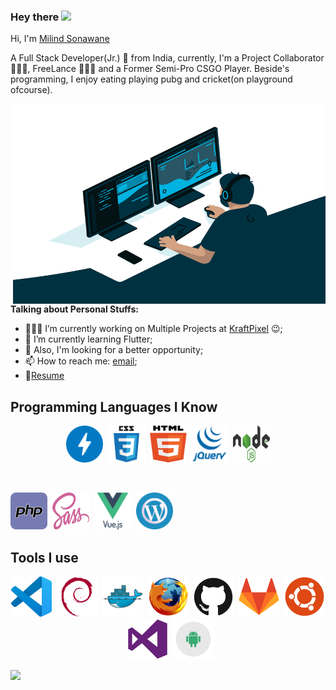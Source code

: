 ### Hey there <img src="https://media.giphy.com/media/hvRJCLFzcasrR4ia7z/giphy.gif" width="25px">

Hi, I'm [Milind Sonawane](https://milindsonawane.in/)

A Full Stack Developer(Jr.) 🚀 from India, currently, I'm a Project Collaborator 🙍🏽‍♂️, FreeLance 👨🏽‍💼 and a Former Semi-Pro CSGO Player. Beside's programming, I enjoy eating playing pubg and cricket(on playground ofcourse).

<img align="right" alt="GIF" src="assets/code.gif?raw=true" width="500" height="320" />

<br />

**Talking about Personal Stuffs:**

- 👨🏽‍💻 I’m currently working on Multiple Projects at [KraftPixel](https://kraftpixel.com) :wink:;
- 🌱 I’m currently learning Flutter; 
- 💬 Also, I'm looking for a better opportunity;
- 📫 How to reach me: [email](mailto:milind4j@gmail.com);
- 📝[Resume](https://drive.google.com/file/d/1e96xEbGqy8H_GwXnJdcgiws5r9ie9a0K/view)

<!-- **Languages and Tools:**   -->

<!-- - 👨🏽‍💻 Currently working, learning and growing my skillset in WordPress, Veu.js & Node.js.
- 🤝 Open for collaborations.
- 👨 Know more about me at [Sourcerer](https://sourcerer.io/milindex) 
- 🌐 Visit my [porfolio website](https://milindsonawane.in) for complete background and contact.
- 👋 My personal [blog site](https://milindsonawane.in/blogs) -->

## Programming Languages I Know
<p align=center><img src="assets/amp.svg" width="59px" height="59px">&nbsp;&nbsp;<img src="assets/css3.svg" width="59px" height="59px">&nbsp;&nbsp;<img src="assets/html5.svg" width="59px" height="59px">&nbsp;&nbsp;<img src="assets/jquery.svg" width="59px" height="59px">&nbsp;&nbsp;<img src="assets/nodejs.svg" width="59px" height="59px"></p>
<br />
<p align=left><img src="assets/php.svg" width="59px" height="59px">&nbsp;&nbsp;<img src="assets/sass.svg" width="59px" height="59px">&nbsp;&nbsp;<img src="assets/vuejs.svg" width="59px" height="59px">&nbsp;&nbsp;<img src="assets/wordpress.svg" width="59px" height="59px"></p>

## Tools I use
<p align=center><img src="assets/vscode-plain.svg" width="65px" height="65px">&nbsp;&nbsp;<img src="assets/debian-plain.svg" width="65px" height="65px">&nbsp;&nbsp;<img src="assets/docker-original.svg" width="65px" height="65px">&nbsp;&nbsp;<img src="assets/firefox-original.svg" width="65px" height="65px">&nbsp;&nbsp;<img src="assets/github-original.svg" width="65px" height="65px">&nbsp;&nbsp;<img src="assets/gitlab-original.svg" width="65px" height="65px">&nbsp;&nbsp;<img src="assets/ubuntu-plain.svg" width="65px" height="65px">&nbsp;&nbsp;<img src="assets/visualstudio-plain.svg" width="65px" height="65px">&nbsp;&nbsp;<img src="assets/android.svg" width="65px" height="65px"></p>


![](https://visitor-badge.glitch.me/badge?page_id=milindex.milindex)